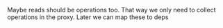 Maybe reads should be operations too. That way we only need to collect operations in the proxy. Later we can map these to deps